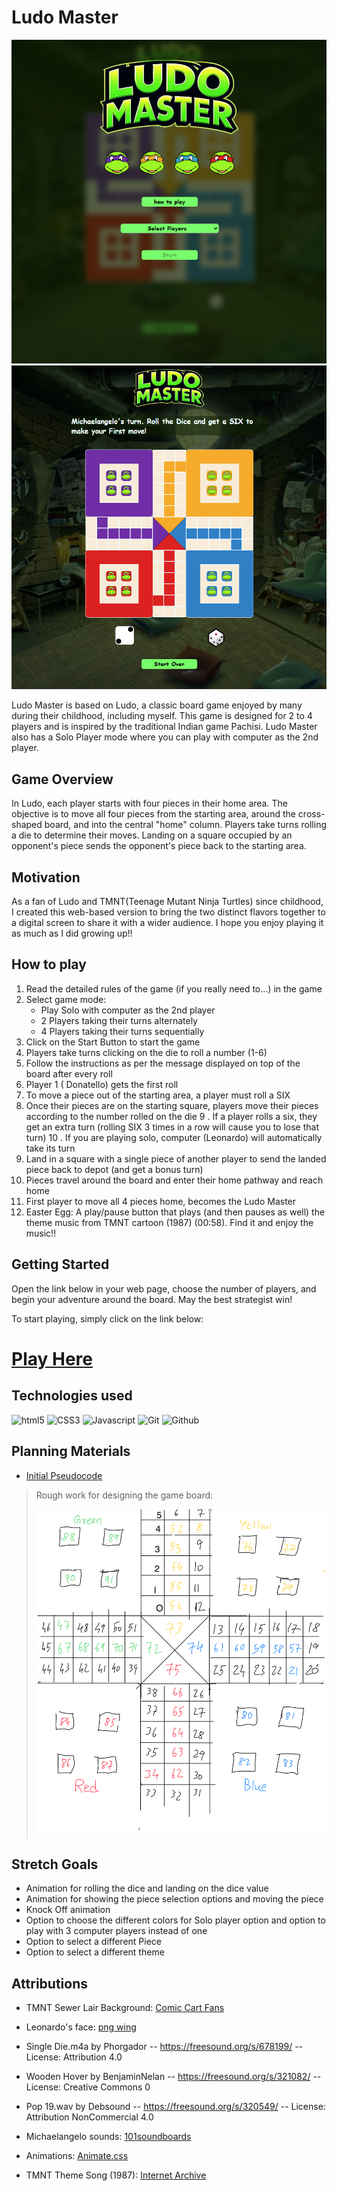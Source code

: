 # Ludo Master
![game title screen](./assets/images/title-screen-ss.png)
![game board screen](./assets/images/game-screen-ss.png)

Ludo Master is based on Ludo, a classic board game enjoyed by many during their childhood, including myself. This game is designed for 2 to 4 players and is inspired by the traditional Indian game Pachisi. Ludo Master also has a Solo Player mode where you can play with computer as the 2nd player. 

## Game Overview
In Ludo, each player starts with four pieces in their home area. The objective is to move all four pieces from the starting area, around the cross-shaped board, and into the central "home" column. Players take turns rolling a die to determine their moves. Landing on a square occupied by an opponent's piece sends the opponent's piece back to the starting area.

## Motivation
As a fan of Ludo and TMNT(Teenage Mutant Ninja Turtles) since childhood, I created this web-based version to bring the two distinct flavors together to a digital screen to share it with a wider audience. I hope you enjoy playing it as much as I did growing up!!

## How to play
1. Read the detailed rules of the game (if you really need to...) in the game
2. Select game mode: 
    - Play Solo with computer as the 2nd player
    - 2 Players taking their turns alternately
    - 4 Players taking their turns sequentially
3. Click on the Start Button to start the game
4. Players take turns clicking on the die to roll a number (1-6)
5. Follow the instructions as per the message displayed on top of the board after every roll
6. Player 1 ( Donatello) gets the first roll
7. To move a piece out of the starting area, a player must roll a SIX 
8. Once their pieces are on the starting square, players move their pieces according to the number rolled on the die
9 . If a player rolls a six, they get an extra turn (rolling SIX 3 times in a row will cause you to lose that turn)
10 . If you are playing solo, computer (Leonardo) will automatically take its turn
11. Land in a square with a single piece of another player to send the landed piece back to depot (and get a bonus turn)
12. Pieces travel around the board and enter their home pathway and reach home
13. First player to move all 4 pieces home, becomes the Ludo Master
14. Easter Egg: A play/pause button that plays (and then pauses as well) the theme music from TMNT cartoon (1987) (00:58). Find it and enjoy the music!!


## Getting Started
Open the link below in your web page, choose the number of players, and begin your adventure around the board. May the best strategist win!

To start playing, simply click on the link below:
# [Play Here](https://ludo-master.netlify.app/)

## Technologies used

![html5](https://img.shields.io/badge/HTML5-E34F26?style=for-the-badge&logo=html5&logoColor=white)
![CSS3](https://img.shields.io/badge/CSS3-1572B6?style=for-the-badge&logo=css3&logoColor=white)
![Javascript](https://img.shields.io/badge/JavaScript-F7DF1E?style=for-the-badge&logo=javascript&logoColor=black)
![Git](https://img.shields.io/badge/GIT-E44C30?style=for-the-badge&logo=git&logoColor=white)
![Github](https://img.shields.io/badge/GitHub-100000?style=for-the-badge&logo=github&logoColor=white)

## Planning Materials 

* [Initial Pseudocode](https://docs.google.com/document/d/1BqqMppxxZtRZoh8HkjBES30XNIsRA23K2ijtUqYRVAY/edit?usp=sharing)

> Rough work for designing the game board: 
>
> ![rough sketch of Ludo's GameBoard](./assets/images/gameboardSketch.png)
## Stretch Goals

* Animation for rolling the dice and landing on the dice value 
* Animation for showing the piece selection options and moving the piece
* Knock Off animation
* Option to choose the different colors for Solo player option and option to play with 3 computer players instead of one
* Option to select a different Piece 
* Option to select a different theme


## Attributions

- TMNT Sewer Lair Background:  [Comic Cart Fans](
https://www.comicartfans.com/gallerypiece.asp?piece=1324019)

- Leonardo's face: [png wing](
https://www.pngwing.com/en/free-png-kalkg)

- Single Die.m4a by Phorgador -- https://freesound.org/s/678199/ -- License: Attribution 4.0

- Wooden Hover by BenjaminNelan -- https://freesound.org/s/321082/ -- License: Creative Commons 0

- Pop 19.wav by Debsound -- https://freesound.org/s/320549/ -- License: Attribution NonCommercial 4.0

- Michaelangelo sounds: [101soundboards](
https://www.101soundboards.com/boards/11011-michaelangelo-sounds-teenage-mutant-ninja-turtles)

- Animations: [Animate.css](https://animate.style/)

- TMNT Theme Song (1987): [Internet Archive](https://archive.org/details/tvtunes_1022)

